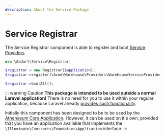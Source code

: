 ```yaml
---
description: About the Service Package
---
```


# Service Registrar

The Service Registrar component is able to register and boot [Service Providers](https://laravel.com/docs/10.x/providers).

```php
use \Aedart\Service\Registrar;

$registrar = new Registrar($application);
$registrar->register(\Acme\Warehouse\Providers\WarehouseServiceProvider::class);

$registrar->bootAll();
```

::: warning Caution
**This package is intended to be used outside a normal Laravel application!**
There is no need for you to use it within your regular application, because Laravel already [provides such functionality](https://laravel.com/docs/10.x/providers#registering-providers).

Initially this component has been designed to be to be used by the [Athenaeum Core Application](../core).
However, it can be used on it's own, provided that you have an application available that implements the `\Illuminate\Contracts\Foundation\Application` interface. 
:::
